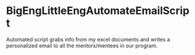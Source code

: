 # BigEngLittleEngAutomateEmailScript
Automated script grabs info from my excel documents and writes a personalized email to all the mentors/mentees in our program. 
